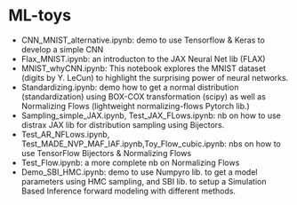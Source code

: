 # ML-toys

- CNN_MNIST_alternative.ipynb: demo to use Tensorflow & Keras to develop a simple CNN
- Flax_MNIST.ipynb: an introducton to the JAX Neural Net lib (FLAX)
- MNIST_whyCNN.ipynb: This notebook explores the MNIST dataset (digits by Y. LeCun) to highlight the surprising power of neural networks.
- Standardizing.ipynb: demo how to get a normal distribution (standardization) using BOX-COX transformation (scipy) as well as Normalizing Flows (lightweight normalizing-flows Pytorch lib.)
- Sampling_simple_JAX.ipynb, Test_JAX_FLows.ipynb: nb on how to use distrax JAX lib for distribution sampling using Bijectors.
- Test_AR_NFLows.ipynb, Test_MADE_NVP_MAF_IAF.ipynb,Toy_Flow_cubic.ipynb: nbs on how to use TensorFlow Bijectors & Normalizing Flows
- Test_Flow.ipynb: a more complete nb on Normalizing Flows
- Demo_SBI_HMC.ipynb: demo to use Numpyro lib. to get a model parameters using HMC sampling, and SBI lib. to setup a Simulation Based Inference forward modeling with different methods.
